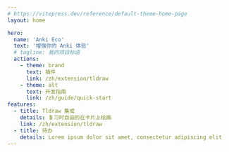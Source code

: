 ```yaml
---
# https://vitepress.dev/reference/default-theme-home-page
layout: home

hero:
  name: 'Anki Eco'
  text: '增强你的 Anki 体验'
  # tagline: 我的项目标语
  actions:
    - theme: brand
      text: 插件
      link: /zh/extension/tldraw
    - theme: alt
      text: 开发指南
      link: /zh/guide/quick-start
features:
  - title: Tldraw 集成
    details: 复习时自由的在卡片上绘画
    link: /zh/extension/tldraw
  - title: 待办
    details: Lorem ipsum dolor sit amet, consectetur adipiscing elit
---
```

